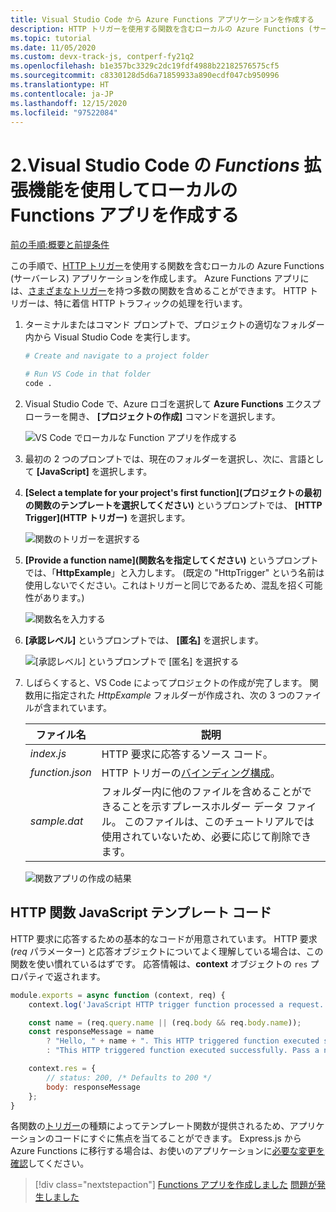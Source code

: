```yaml
---
title: Visual Studio Code から Azure Functions アプリケーションを作成する
description: HTTP トリガーを使用する関数を含むローカルの Azure Functions (サーバーレス) アプリケーションを作成します。 Azure Functions アプリには、さまざまなトリガーを持つ多数の関数を含めることができます。 HTTP トリガーは、特に着信 HTTP トラフィックの処理を行います。
ms.topic: tutorial
ms.date: 11/05/2020
ms.custom: devx-track-js, contperf-fy21q2
ms.openlocfilehash: b1e357bc3329c2dc19fdf4988b22182576575cf5
ms.sourcegitcommit: c8330128d5d6a71859933a890ecdf047cb950996
ms.translationtype: HT
ms.contentlocale: ja-JP
ms.lasthandoff: 12/15/2020
ms.locfileid: "97522084"
---
```

# <a name="2-create-the-local-functions-app-with-the-visual-studio-code-_functions_-extension"></a>2.Visual Studio Code の _Functions_ 拡張機能を使用してローカルの Functions アプリを作成する

[前の手順:概要と前提条件](tutorial-vscode-serverless-node-install.md)

この手順で、[HTTP トリガー](/azure/azure-functions/functions-reference-node#http-triggers-and-bindings)を使用する関数を含むローカルの Azure Functions (サーバーレス) アプリケーションを作成します。 Azure Functions アプリには、[さまざまなトリガー](/azure/azure-functions/functions-triggers-bindings)を持つ多数の関数を含めることができます。 HTTP トリガーは、特に着信 HTTP トラフィックの処理を行います。

1. ターミナルまたはコマンド プロンプトで、プロジェクトの適切なフォルダー内から Visual Studio Code を実行します。

    ```bash
    # Create and navigate to a project folder

    # Run VS Code in that folder
    code .
    ```

1. Visual Studio Code で、Azure ロゴを選択して **Azure Functions** エクスプローラーを開き、 **[プロジェクトの作成]** コマンドを選択します。

    ![VS Code でローカルな Function アプリを作成する](../media/functions-extension/create-function-app-project.png)

1. 最初の 2 つのプロンプトでは、現在のフォルダーを選択し、次に、言語として **[JavaScript]** を選択します。

1. **[Select a template for your project's first function]\(プロジェクトの最初の関数のテンプレートを選択してください\)** というプロンプトでは、 **[HTTP Trigger]\(HTTP トリガー\)** を選択します。

    ![関数のトリガーを選択する](../media/functions-extension/create-function-choose-template.png)

1. **[Provide a function name]\(関数名を指定してください\)** というプロンプトでは、「**HttpExample**」と入力します。 (既定の "HttpTrigger" という名前は使用しないでください。これはトリガーと同じであるため、混乱を招く可能性があります。)

    ![関数名を入力する](../media/functions-extension/create-function-name.png)

1. **[承認レベル]** というプロンプトでは、 **[匿名]** を選択します。

    ![ [承認レベル] というプロンプトで [匿名] を選択する](../media/functions-extension/create-function-anonymous-auth.png)

1. しばらくすると、VS Code によってプロジェクトの作成が完了します。 関数用に指定された *HttpExample* フォルダーが作成され、次の 3 つのファイルが含まれています。

    | ファイル名 | 説明 |
    | --- | --- |
    | *index.js* |  HTTP 要求に応答するソース コード。 |
    | *function.json* | HTTP トリガーの[バインディング構成](/azure/azure-functions/functions-triggers-bindings)。 |
    | *sample.dat* | フォルダー内に他のファイルを含めることができることを示すプレースホルダー データ ファイル。 このファイルは、このチュートリアルでは使用されていないため、必要に応じて削除できます。 |

    ![関数アプリの作成の結果](../media/functions-extension/create-function-app-results.png)

## <a name="http-function-javascript-template-code"></a>HTTP 関数 JavaScript テンプレート コード

HTTP 要求に応答するための基本的なコードが用意されています。 HTTP 要求 (_req_ パラメーター) と応答オブジェクトについてよく理解している場合は、この関数を使い慣れているはずです。 応答情報は、**context** オブジェクトの `res` プロパティで返されます。  

```javascript
module.exports = async function (context, req) {
    context.log('JavaScript HTTP trigger function processed a request.');

    const name = (req.query.name || (req.body && req.body.name));
    const responseMessage = name
        ? "Hello, " + name + ". This HTTP triggered function executed successfully."
        : "This HTTP triggered function executed successfully. Pass a name in the query string or in the request body for a personalized response.";

    context.res = {
        // status: 200, /* Defaults to 200 */
        body: responseMessage
    };
}
```

各関数の[トリガー](/azure/azure-functions/functions-triggers-bindings?tabs=csharp)の種類によってテンプレート関数が提供されるため、アプリケーションのコードにすぐに焦点を当てることができます。 Express.js から Azure Functions に移行する場合は、お使いのアプリケーションに[必要な変更を確認](/azure/azure-functions/shift-expressjs?tabs=javascript)してください。 

> [!div class="nextstepaction"]
> [Functions アプリを作成しました](tutorial-vscode-serverless-node-test-local.md) [問題が発生しました](https://www.research.net/r/PWZWZ52?tutorial=node-deployment-azurefunctions&step=create-app)
